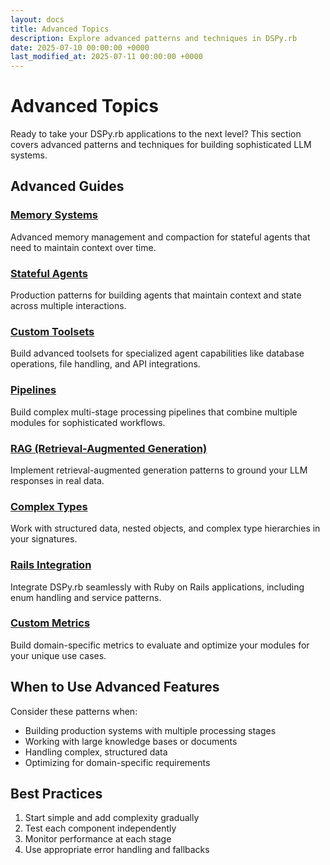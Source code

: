 ```yaml
---
layout: docs
title: Advanced Topics
description: Explore advanced patterns and techniques in DSPy.rb
date: 2025-07-10 00:00:00 +0000
last_modified_at: 2025-07-11 00:00:00 +0000
---
```

# Advanced Topics

Ready to take your DSPy.rb applications to the next level? This section covers advanced patterns and techniques for building sophisticated LLM systems.

## Advanced Guides

### [Memory Systems](./memory-systems/)
Advanced memory management and compaction for stateful agents that need to maintain context over time.

### [Stateful Agents](./stateful-agents/)
Production patterns for building agents that maintain context and state across multiple interactions.

### [Custom Toolsets](./custom-toolsets/)
Build advanced toolsets for specialized agent capabilities like database operations, file handling, and API integrations.

### [Pipelines](./pipelines/)
Build complex multi-stage processing pipelines that combine multiple modules for sophisticated workflows.

### [RAG (Retrieval-Augmented Generation)](./rag/)
Implement retrieval-augmented generation patterns to ground your LLM responses in real data.

### [Complex Types](./complex-types/)
Work with structured data, nested objects, and complex type hierarchies in your signatures.

### [Rails Integration](./rails-integration/)
Integrate DSPy.rb seamlessly with Ruby on Rails applications, including enum handling and service patterns.

### [Custom Metrics](./custom-metrics/)
Build domain-specific metrics to evaluate and optimize your modules for your unique use cases.

## When to Use Advanced Features

Consider these patterns when:
- Building production systems with multiple processing stages
- Working with large knowledge bases or documents
- Handling complex, structured data
- Optimizing for domain-specific requirements

## Best Practices

1. Start simple and add complexity gradually
2. Test each component independently
3. Monitor performance at each stage
4. Use appropriate error handling and fallbacks
